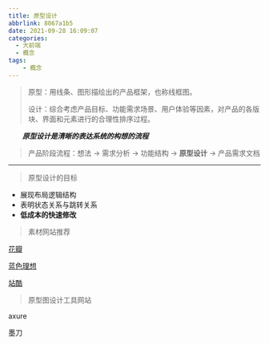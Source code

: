 ```yaml
---
title: 原型设计
abbrlink: 8067a1b5
date: 2021-09-28 16:09:07
categories:
  - 大前端
  - 概念
tags:
	- 概念
---
```


> 原型：用线条、图形描绘出的产品框架，也称线框图。
>
> 设计：综合考虑产品目标、功能需求场景、用户体验等因素，对产品的各版块、界面和元素进行的合理性排序过程。

&emsp;&emsp;***原型设计是清晰的表达系统的构想的流程***

> 产品阶段流程：想法 -> 需求分析 -> 功能结构 -> **原型设计** -> 产品需求文档

<hr/>

> 原型设计的目标

- 展现布局逻辑结构
- 表明状态关系与跳转关系
- **低成本的快速修改**

> 素材网站推荐

[花瓣](https://huaban.com/)

[蓝色理想](http://www.blueidea.com/)

[站酷](https://www.zcool.com.cn/)

> 原型图设计工具网站

axure

墨刀
